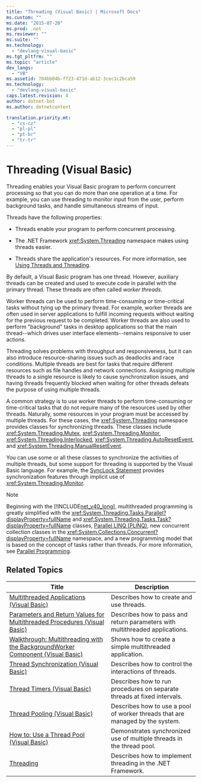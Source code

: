 ```yaml
---
title: "Threading (Visual Basic) | Microsoft Docs"
ms.custom: ""
ms.date: "2015-07-20"
ms.prod: .net
ms.reviewer: ""
ms.suite: ""
ms.technology: 
  - "devlang-visual-basic"
ms.tgt_pltfrm: ""
ms.topic: "article"
dev_langs: 
  - "VB"
ms.assetid: 704bb04b-ff23-471d-ab12-3cec1c2bca59
ms.technology: 
  - "devlang-visual-basic"
caps.latest.revision: 4
author: dotnet-bot
ms.author: dotnetcontent

translation.priority.mt: 
  - "cs-cz"
  - "pl-pl"
  - "pt-br"
  - "tr-tr"
---
```

# Threading (Visual Basic)
Threading enables your Visual Basic program to perform concurrent processing so that you can do more than one operation at a time. For example, you can use threading to monitor input from the user, perform background tasks, and handle simultaneous streams of input.  
  
 Threads have the following properties:  
  
-   Threads enable your program to perform concurrent processing.  
  
-   The .NET Framework <xref:System.Threading> namespace makes using threads easier.  
  
-   Threads share the application's resources. For more information, see [Using Threads and Threading](https://msdn.microsoft.com/library/e1dx6b2h).  
  
 By default, a Visual Basic program has one thread. However, auxiliary threads can be created and used to execute code in parallel with the primary thread. These threads are often called *worker threads*.  
  
 Worker threads can be used to perform time-consuming or time-critical tasks without tying up the primary thread. For example, worker threads are often used in server applications to fulfill incoming requests without waiting for the previous request to be completed. Worker threads are also used to perform "background" tasks in desktop applications so that the main thread--which drives user interface elements--remains responsive to user actions.  
  
 Threading solves problems with throughput and responsiveness, but it can also introduce resource-sharing issues such as deadlocks and race conditions. Multiple threads are best for tasks that require different resources such as file handles and network connections. Assigning multiple threads to a single resource is likely to cause synchronization issues, and having threads frequently blocked when waiting for other threads defeats the purpose of using multiple threads.  
  
 A common strategy is to use worker threads to perform time-consuming or time-critical tasks that do not require many of the resources used by other threads. Naturally, some resources in your program must be accessed by multiple threads. For these cases, the <xref:System.Threading> namespace provides classes for synchronizing threads. These classes include <xref:System.Threading.Mutex>, <xref:System.Threading.Monitor>, <xref:System.Threading.Interlocked>, <xref:System.Threading.AutoResetEvent>, and <xref:System.Threading.ManualResetEvent>.  
  
 You can use some or all these classes to synchronize the activities of multiple threads, but some support for threading is supported by the Visual Basic language. For example, the [SyncLock Statement](../../../../visual-basic/language-reference/statements/synclock-statement.md) provides synchronization features through implicit use of <xref:System.Threading.Monitor>.  
  
> [!NOTE]
>  Beginning with the [!INCLUDE[net_v40_long](../../../../csharp/programming-guide/concepts/threading/includes/net_v40_long_md.md)], multithreaded programming is greatly simplified with the <xref:System.Threading.Tasks.Parallel?displayProperty=fullName> and <xref:System.Threading.Tasks.Task?displayProperty=fullName> classes, [Parallel LINQ (PLINQ)](https://msdn.microsoft.com/library/dd460688), new concurrent collection classes in the <xref:System.Collections.Concurrent?displayProperty=fullName> namespace, and a new programming model that is based on the concept of tasks rather than threads. For more information, see [Parallel Programming](https://msdn.microsoft.com/library/dd460693).  
  
## Related Topics  
  
|Title|Description|  
|-----------|-----------------|  
|[Multithreaded Applications (Visual Basic)](../../../../visual-basic/programming-guide/concepts/threading/multithreaded-applications.md)|Describes how to create and use threads.|  
|[Parameters and Return Values for Multithreaded Procedures (Visual Basic)](../../../../visual-basic/programming-guide/concepts/threading/parameters-and-return-values-for-multithreaded-procedures.md)|Describes how to pass and return parameters with multithreaded applications.|  
|[Walkthrough: Multithreading with the BackgroundWorker Component (Visual Basic)](../../../../visual-basic/programming-guide/concepts/threading/walkthrough-multithreading-with-the-backgroundworker-component.md)|Shows how to create a simple multithreaded application.|  
|[Thread Synchronization (Visual Basic)](../../../../visual-basic/programming-guide/concepts/threading/thread-synchronization.md)|Describes how to control the interactions of threads.|  
|[Thread Timers (Visual Basic)](../../../../visual-basic/programming-guide/concepts/threading/thread-timers.md)|Describes how to run procedures on separate threads at fixed intervals.|  
|[Thread Pooling (Visual Basic)](../../../../visual-basic/programming-guide/concepts/threading/thread-pooling.md)|Describes how to use a pool of worker threads that are managed by the system.|  
|[How to: Use a Thread Pool (Visual Basic)](../../../../visual-basic/programming-guide/concepts/threading/how-to-use-a-thread-pool.md)|Demonstrates synchronized use of multiple threads in the thread pool.|  
|[Threading](https://msdn.microsoft.com/library/3e8s7xdd)|Describes how to implement threading in the .NET Framework.|